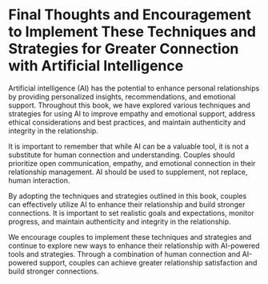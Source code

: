 Final Thoughts and Encouragement to Implement These Techniques and Strategies for Greater Connection with Artificial Intelligence
=============================================================================================================================================

Artificial intelligence (AI) has the potential to enhance personal relationships by providing personalized insights, recommendations, and emotional support. Throughout this book, we have explored various techniques and strategies for using AI to improve empathy and emotional support, address ethical considerations and best practices, and maintain authenticity and integrity in the relationship.

It is important to remember that while AI can be a valuable tool, it is not a substitute for human connection and understanding. Couples should prioritize open communication, empathy, and emotional connection in their relationship management. AI should be used to supplement, not replace, human interaction.

By adopting the techniques and strategies outlined in this book, couples can effectively utilize AI to enhance their relationship and build stronger connections. It is important to set realistic goals and expectations, monitor progress, and maintain authenticity and integrity in the relationship.

We encourage couples to implement these techniques and strategies and continue to explore new ways to enhance their relationship with AI-powered tools and strategies. Through a combination of human connection and AI-powered support, couples can achieve greater relationship satisfaction and build stronger connections.
